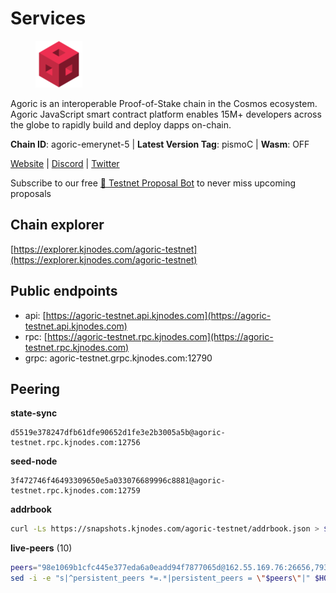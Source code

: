 # Services

<figure><img src="https://raw.githubusercontent.com/kj89/cosmos-images/main/logos/agoric.png" alt=""><figcaption></figcaption></figure>

Agoric is an interoperable Proof-of-Stake chain in the Cosmos ecosystem.  Agoric JavaScript smart contract platform enables 15M+ developers across the  globe to rapidly build and deploy dapps on-chain.

**Chain ID**: agoric-emerynet-5 | **Latest Version Tag**: pismoC | **Wasm**: OFF

[Website](https://agoric.com) | [Discord](https://discord.com/invite/qDW8DRes4s) | [Twitter](https://twitter.com/agoric)



Subscribe to our free [🤖 Testnet Proposal Bot](https://t.me/kjnodes_testnet_proposal_bot) to never miss upcoming proposals


## Chain explorer
[https://explorer.kjnodes.com/agoric-testnet](https://explorer.kjnodes.com/agoric-testnet)

## Public endpoints

* api: [https://agoric-testnet.api.kjnodes.com](https://agoric-testnet.api.kjnodes.com)
* rpc: [https://agoric-testnet.rpc.kjnodes.com](https://agoric-testnet.rpc.kjnodes.com)
* grpc: agoric-testnet.grpc.kjnodes.com:12790

## Peering

**state-sync**

```text
d5519e378247dfb61dfe90652d1fe3e2b3005a5b@agoric-testnet.rpc.kjnodes.com:12756
```

**seed-node**

```text
3f472746f46493309650e5a033076689996c8881@agoric-testnet.rpc.kjnodes.com:12759
```

**addrbook**
```bash
curl -Ls https://snapshots.kjnodes.com/agoric-testnet/addrbook.json > $HOME/.agoric/config/addrbook.json
```

**live-peers** (10)
```bash
peers="98e1069b1cfc445e377eda6a0eadd94f7877065d@162.55.169.76:26656,793955daf95ad29f003cc4ec7e6c60c00677b2f7@5.9.81.187:30656,33b1734490b9fbbb18aef821d9e023efe99366bc@84.85.89.213:26656,4dee5e4456307469d037c35eb0157f1f252b3f99@135.181.35.255:26656,b7a728cbf102ff45dca7d9dc5b433408e240649f@65.109.23.114:14456,70ac007461e0d912aeba6eda56ac3fed7d3087f8@135.181.85.31:26656,d5519e378247dfb61dfe90652d1fe3e2b3005a5b@65.109.68.190:12756,8dfb920cdc2eba42b688f44fdd26e12dabfbb6a9@95.217.130.111:27656,029b9018489d618e4368e9af34599e07a9fc07c9@34.67.193.183:26656,980583e1dfd16988b6fdb22dd733f3260c535e45@192.241.137.132:26656"
sed -i -e "s|^persistent_peers *=.*|persistent_peers = \"$peers\"|" $HOME/.agoric/config/config.toml
```

